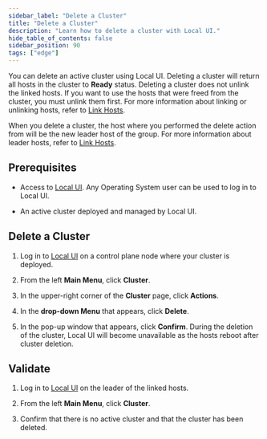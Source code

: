 ```yaml
---
sidebar_label: "Delete a Cluster"
title: "Delete a Cluster"
description: "Learn how to delete a cluster with Local UI."
hide_table_of_contents: false
sidebar_position: 90
tags: ["edge"]
---
```


You can delete an active cluster using Local UI. Deleting a cluster will return all hosts in the cluster to **Ready**
status. Deleting a cluster does not unlink the linked hosts. If you want to use the hosts that were freed from the
cluster, you must unlink them first. For more information about linking or unlinking hosts, refer to
[Link Hosts](./link-hosts.md).

When you delete a cluster, the host where you performed the delete action from will be the new leader host of the group.
For more information about leader hosts, refer to [Link Hosts](link-hosts.md#leader-hosts).

## Prerequisites

- Access to [Local UI](../host-management/access-console.md). Any Operating System user can be used to log in to Local
  UI.

- An active cluster deployed and managed by Local UI.

## Delete a Cluster

1. Log in to [Local UI](../host-management/access-console.md) on a control plane node where your cluster is deployed.

2. From the left **Main Menu**, click **Cluster**.

3. In the upper-right corner of the **Cluster** page, click **Actions**.

4. In the **drop-down Menu** that appears, click **Delete**.

5. In the pop-up window that appears, click **Confirm**. During the deletion of the cluster, Local UI will become
   unavailable as the hosts reboot after cluster deletion.

## Validate

1. Log in to [Local UI](../host-management/access-console.md) on the leader of the linked hosts.

2. From the left **Main Menu**, click **Cluster**.

3. Confirm that there is no active cluster and that the cluster has been deleted.
